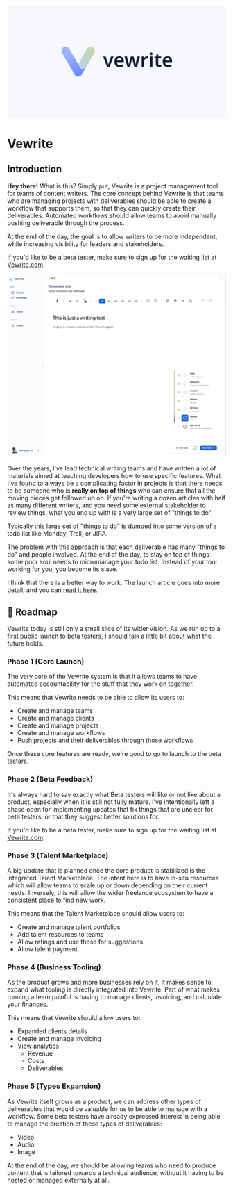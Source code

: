 ![Vewrite](https://github.com/ramijames/vewrite/blob/main/public/images/github-readme.png?raw=true)

# Vewrite

## Introduction

**Hey there!** What is this? Simply put, Vewrite is a project management tool for teams of content writers. The core concept behind Vewrite is that teams who are managing projects with deliverables should be able to create a workflow that supports them, so that they can quickly create their deliverables. Automated workflows should allow teams to avoid manually pushing deliverable through the process. 

At the end of the day, the goal is to allow writers to be more independent, while increasing visibility for leaders and stakeholders.

If you'd like to be a beta tester, make sure to sign up for the waiting list at [Vewrite.com](https://www.vewrite.com).

![Preview](https://github.com/ramijames/vewrite/blob/main/public/images/screenshot.png?raw=true)

Over the years, I've lead technical writing teams and have written a lot of materials aimed at teaching developers how to use specific features. What I've found to always be a complicating factor in projects is that there needs to be someone who is **really on top of things** who can ensure that all the moving pieces get followed up on. If you're writing a dozen articles with half as many different writers, and you need some external stakeholder to review things, what you end up with is a very large set of "things to do".

Typically this large set of "things to do" is dumped into some version of a todo list like Monday, Trell, or JIRA. 

The problem with this approach is that each deliverable has many "things to do" and people involved. At the end of the day, to stay on top of things some poor soul needs to micromanage your todo list. Instead of your tool working for you, you become its slave.

I think that there is a better way to work. The launch article goes into more detail, and you can [read it here](https://vewrite.com/articles/introducing-vewrite).

## 🚀 Roadmap

Vewrite today is still only a small slice of its wider vision. As we run up to a first public launch to beta testers, I should talk a little bit about what the future holds.

### Phase 1 (Core Launch)

The very core of the Vewrite system is that it allows teams to have automated accountability for the stuff that they work on together.

This means that Vewrite needs to be able to allow its users to:

- Create and manage teams
- Create and manage clients
- Create and manage projects
- Create and manage workflows
- Push projects and their deliverables through those workflows

Once these core features are ready, we're good to go to launch to the beta testers.

### Phase 2 (Beta Feedback)

It's always hard to say exactly what Beta testers will like or not like about a product, especially when it is still not fully mature. I've intentionally left a phase open for implementing updates that fix things that are unclear for beta testers, or that they suggest better solutions for.

If you'd like to be a beta tester, make sure to sign up for the waiting list at [Vewrite.com](https://www.vewrite.com).

### Phase 3 (Talent Marketplace)

A big update that is planned once the core product is stabilized is the integrated Talent Marketplace. The intent here is to have in-situ resources which will allow teams to scale up or down depending on their current needs. Inversely, this will allow the wider freelance ecosystem to have a consistent place to find new work.

This means that the Talent Marketplace should allow users to:

- Create and manage talent portfolios
- Add talent resources to teams
- Allow ratings and use those for suggestions
- Allow talent payment

### Phase 4 (Business Tooling)

As the product grows and more businesses rely on it, it makes sense to expand what tooling is directly integrated into Vewrite. Part of what makes running a team painful is having to manage clients, invoicing, and calculate your finances. 

This means that Vewrite should allow users to:

- Expanded clients details
- Create and manage invoicing
- View analytics
  - Revenue
  - Costs
  - Deliverables

### Phase 5 (Types Expansion)

As Vewrite itself grows as a product, we can address other types of deliverables that would be valuable for us to be able to manage with a workflow. Some beta testers have already expressed interest in being able to manage the creation of these types of deliverables:

- Video
- Audio
- Image

At the end of the day, we should be allowing teams who need to produce content that is tailored towards a technical audience, without it having to be hosted or managed externally at all.
